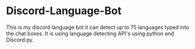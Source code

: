 # Discord-Language-Bot
This is my discord language bot it can detect up to 75 languages typed into the chat boxes. It is using language detecting API's using python and Discord.py.
